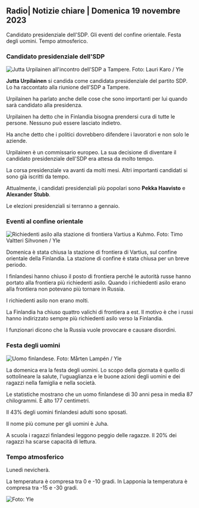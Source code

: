 ## Radio\| Notizie chiare \| Domenica 19 novembre 2023

Candidato presidenziale dell'SDP. Gli eventi del confine orientale. Festa degli uomini. Tempo atmosferico.

### Candidato presidenziale dell'SDP

![Jutta Urpilainen all'incontro dell'SDP a Tampere. Foto: Lauri Karo / Yle](https://images.cdn.yle.fi/image/upload/c_crop,h_3078,w_5472,x_0,y_536/ar_1.77777777777777777,c_fill,g_faces,h_675,w_1200/dpr_1.0/q_auto:eco/f_auto/fl_lossy/v1700390392/39-12029436559e5d3e7734)

**Jutta Urpilainen** si candida come candidata presidenziale del partito SDP. Lo ha raccontato alla riunione dell'SDP a Tampere.

Urpilainen ha parlato anche delle cose che sono importanti per lui quando sarà candidato alla presidenza.

Urpilainen ha detto che in Finlandia bisogna prendersi cura di tutte le persone. Nessuno può essere lasciato indietro.

Ha anche detto che i politici dovrebbero difendere i lavoratori e non solo le aziende.

Urpilainen è un commissario europeo. La sua decisione di diventare il candidato presidenziale dell'SDP era attesa da molto tempo.

La corsa presidenziale va avanti da molti mesi. Altri importanti candidati si sono già iscritti da tempo.

Attualmente, i candidati presidenziali più popolari sono **Pekka Haavisto** e **Alexander** **Stubb**.

Le elezioni presidenziali si terranno a gennaio.

### Eventi al confine orientale

![Richiedenti asilo alla stazione di frontiera Vartius a Kuhmo. Foto: Timo Valtteri Sihvonen / Yle](https://images.cdn.yle.fi/image/upload/c_crop,h_2312,w_4110,x_1360,y_535/ar_1.777777777777777,c_fill,g_faces,h_675,w_1200/dpr_1.0/q_auto:eco/f_auto/fl_lossy/v1700313355/39-12026836558740e2c62a)

Domenica è stata chiusa la stazione di frontiera di Vartius, sul confine orientale della Finlandia. La stazione di confine è stata chiusa per un breve periodo.

I finlandesi hanno chiuso il posto di frontiera perché le autorità russe hanno portato alla frontiera più richiedenti asilo. Quando i richiedenti asilo erano alla frontiera non potevano più tornare in Russia.

I richiedenti asilo non erano molti.

La Finlandia ha chiuso quattro valichi di frontiera a est. Il motivo è che i russi hanno indirizzato sempre più richiedenti asilo verso la Finlandia.

I funzionari dicono che la Russia vuole provocare e causare disordini.

### Festa degli uomini

![Uomo finlandese. Foto: Mårten Lampén / Yle](https://images.cdn.yle.fi/image/upload/c_crop,h_3375,w_6000,x_0,y_164/ar_1.7777777777777777,c_fill,g_faces,h_675,w_1200/dpr_1.0/q_auto:eco/f_auto/fl_lossy/v1700042381/39-1200843655493de62883)

La domenica era la festa degli uomini. Lo scopo della giornata è quello di sottolineare la salute, l'uguaglianza e le buone azioni degli uomini e dei ragazzi nella famiglia e nella società.

Le statistiche mostrano che un uomo finlandese di 30 anni pesa in media 87 chilogrammi. È alto 177 centimetri.

Il 43% degli uomini finlandesi adulti sono sposati.

Il nome più comune per gli uomini è Juha.

A scuola i ragazzi finlandesi leggono peggio delle ragazze. Il 20% dei ragazzi ha scarse capacità di lettura.

### Tempo atmosferico

Lunedì nevicherà.

La temperatura è compresa tra 0 e -10 gradi. In Lapponia la temperatura è compresa tra -15 e -30 gradi.

![ Foto: Yle](https://images.cdn.yle.fi/image/upload/c_crop,h_1080,w_1919,x_0,y_0/ar_1.7777777777777777,c_fill,g_faces,h_675,w_1200/dpr_1.0/q_auto:eco/f_auto/fl_lossy/v1700408413/39-1203034655a2c36dc32d)